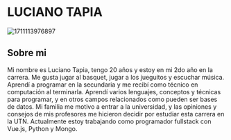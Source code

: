 # LUCIANO TAPIA

![1711113976897](https://github.com/pdepjm/2024-tp0-presentacion-luchoetapia/assets/154647142/aaa9faba-d909-4f12-8f77-4d642fa45ce9)

## Sobre mi
Mi nombre es Luciano Tapia, tengo 20 años y estoy en mi 2do año en la carrera.
Me gusta jugar al basquet, jugar a los jueguitos y escuchar música.
Aprendí a programar en la secundaria y me recibí como técnico en computación al terminarla. Aprendí varios lenguajes, conceptos y técnicas para programar, y en otros campos relacionados como pueden ser bases de datos.
Mi familia me motivo a entrar a la universidad, y las opiniones y consejos de mis profesores me hicieron decidir por estudiar esta carrera en la UTN.
Actualmente estoy trabajando como programador fullstack con Vue.js, Python y Mongo.
